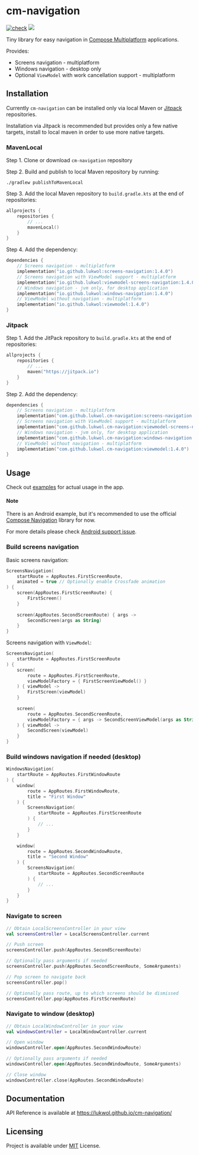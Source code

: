 # cm-navigation

[![check](https://github.com/lukwol/cm-navigation/actions/workflows/check.yml/badge.svg)](https://github.com/lukwol/cm-navigation/actions/workflows/check.yml)
[![](https://jitpack.io/v/lukwol/cm-navigation.svg)](https://jitpack.io/#lukwol/cm-navigation)

Tiny library for easy navigation in [Compose Multiplatform](https://github.com/JetBrains/compose-jb/)
applications.

Provides:
 * Screens navigation - multiplatform
 * Windows navigation - desktop only
 * Optional `ViewModel` with work cancellation support - multiplatform

## Installation

Currently `cm-navigation` can be installed only via local Maven or [Jitpack](https://jitpack.io/) repositories.

Installation via Jitpack is recommended but provides only a few native targets, install to local maven in order to use more native targets.

### MavenLocal

Step 1. Clone or download `cm-navigation` repository

Step 2. Build and publish to local Maven repository by running: 

```shell
./gradlew publishToMavenLocal
```

Step 3. Add the local Maven repository to `build.gradle.kts` at the end of repositories:

```kotlin
allprojects {
    repositories {
        // ...
        mavenLocal()
    }
}
```

Step 4. Add the dependency:

```kotlin
dependencies {
    // Screens navigation - multiplatform
    implementation("io.github.lukwol:screens-navigation:1.4.0")
    // Screens navigation with ViewModel support - multiplatform
    implementation("io.github.lukwol:viewmodel-screens-navigation:1.4.0")
    // Windows navigation - jvm only, for desktop application
    implementation("io.github.lukwol:windows-navigation:1.4.0")
    // ViewModel without navigation - multiplatform
    implementation("io.github.lukwol:viewmodel:1.4.0")
}
```

### Jitpack

Step 1. Add the JitPack repository to `build.gradle.kts` at the end of repositories:

```kotlin
allprojects {
    repositories {
        // ...
        maven("https://jitpack.io")
    }
}
```

Step 2. Add the dependency:

```kotlin
dependencies {
    // Screens navigation - multiplatform
    implementation("com.github.lukwol.cm-navigation:screens-navigation:1.4.0")
    // Screens navigation with ViewModel support - multiplatform
    implementation("com.github.lukwol.cm-navigation:viewmodel-screens-navigation:1.4.0")
    // Windows navigation - jvm only, for desktop application
    implementation("com.github.lukwol.cm-navigation:windows-navigation:1.4.0")
    // ViewModel without navigation - multiplatform
    implementation("com.github.lukwol.cm-navigation:viewmodel:1.4.0")
}
```

## Usage

Check out [examples](https://github.com/lukwol/cm-navigation/tree/main/examples/) for actual usage in the app.

#### Note

There is an Android example, but it's recommended to use the official [Compose Navigation](https://developer.android.com/jetpack/compose/navigation) library for now.

For more details please check [Android support issue](https://github.com/lukwol/cm-navigation/issues/3).

### Build screens navigation

Basic screens navigation:

```kotlin
ScreensNavigation(
    startRoute = AppRoutes.FirstScreenRoute,
    animated = true // Optionally enable Crossfade animation
) {
    screen(AppRoutes.FirstScreenRoute) {
        FirstScreen()
    }
    
    screen(AppRoutes.SecondScreenRoute) { args ->
        SecondScreen(args as String)
    }
}
```

Screens navigation with `ViewModel`:

```kotlin
ScreensNavigation(
    startRoute = AppRoutes.FirstScreenRoute
) {
    screen(
        route = AppRoutes.FirstScreenRoute,
        viewModelFactory = { FirstScreenViewModel() }
    ) { viewModel ->
        FirstScreen(viewModel)
    }
    
    screen(
        route = AppRoutes.SecondScreenRoute,
        viewModelFactory = { args -> SecondScreenViewModel(args as String) }
    ) { viewModel ->
        SecondScreen(viewModel)
    }
}
```

### Build windows navigation if needed (desktop)

```kotlin
WindowsNavigation(
    startRoute = AppRoutes.FirstWindowRoute
) {
    window(
        route = AppRoutes.FirstWindowRoute,
        title = "First Window"
    ) {
        ScreensNavigation(
            startRoute = AppRoutes.FirstScreenRoute
        ) {
            // ...
        }
    }

    window(
        route = AppRoutes.SecondWindowRoute,
        title = "Second Window"
    ) {
        ScreensNavigation(
            startRoute = AppRoutes.SecondScreenRoute
        ) {
            // ...
        }
    }
}
```

### Navigate to screen

```kotlin
// Obtain LocalScreensController in your view
val screensController = LocalScreensController.current

// Push screen
screensController.push(AppRoutes.SecondScreenRoute)

// Optionally pass arguments if needed
screensController.push(AppRoutes.SecondScreenRoute, SomeArguments)

// Pop screen to navigate back
screensController.pop()

// Optionally pass route, up to which screens should be dismissed
screensController.pop(AppRoutes.FirstScreenRoute)
```

### Navigate to window (desktop)

```kotlin
// Obtain LocalWindowController in your view
val windowsController = LocalWindowController.current

// Open window
windowsController.open(AppRoutes.SecondWindowRoute)

// Optionally pass arguments if needed
windowsController.open(AppRoutes.SecondWindowRoute, SomeArguments)

// Close window
windowsController.close(AppRoutes.SecondWindowRoute)
```

## Documentation

API Reference is available at https://lukwol.github.io/cm-navigation/ 

## Licensing

Project is available under [MIT](https://github.com/lukwol/cm-navigation/blob/main/LICENSE) License.
